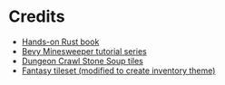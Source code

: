 Credits
=======

- [Hands-on Rust book](https://pragprog.com/titles/hwrust/hands-on-rust/)
- [Bevy Minesweeper tutorial series](https://dev.to/qongzi/bevy-minesweeper-introduction-4l7f)
- [Dungeon Crawl Stone Soup tiles](https://opengameart.org/content/dungeon-crawl-32x32-tiles-supplemental)
- [Fantasy tileset (modified to create inventory theme)](https://opengameart.org/content/32x32-fantasy-tileset)
